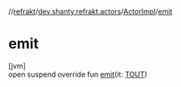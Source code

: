 //[refrakt](../../../index.md)/[dev.shanty.refrakt.actors](../index.md)/[ActorImpl](index.md)/[emit](emit.md)

# emit

[jvm]\
open suspend override fun [emit](emit.md)(it: [TOUT](index.md))
